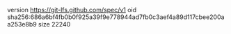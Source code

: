 version https://git-lfs.github.com/spec/v1
oid sha256:686a6bf4fb0b0f925a39f9e778944ad7fb0c3aef4a89d117cbee200aa253e8b9
size 22240
